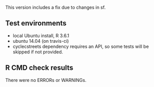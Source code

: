 This version includes a fix due to changes in sf.

## Test environments
* local Ubuntu install, R 3.6.1 
* ubuntu 14.04 (on travis-ci)
* cyclecstreets dependency requires an API, so some tests will be skipped if not provided.

## R CMD check results
There were no ERRORs or WARNINGs. 
